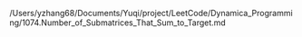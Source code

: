 /Users/yzhang68/Documents/Yuqi/project/LeetCode/Dynamica_Programming/1074.Number_of_Submatrices_That_Sum_to_Target.md